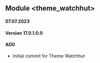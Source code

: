 ## Module <theme_watchhut>

#### 07.07.2023
#### Version 17.0.1.0.0
#### ADD
- Initial commit for Theme Watchhut